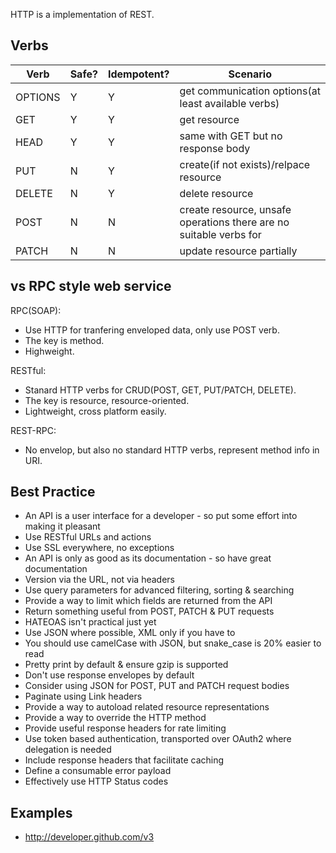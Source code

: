 HTTP is a implementation of REST.

## Verbs

Verb | Safe? | Idempotent? | Scenario |
-----| ---- | ---------- | -------- |
OPTIONS | Y | Y | get communication options(at least available verbs) |
GET | Y | Y | get resource |
HEAD | Y | Y | same with GET but no response body |
PUT | N | Y | create(if not exists)/relpace resource |
DELETE | N | Y | delete resource |
POST | N | N | create resource, unsafe operations there are no suitable verbs for |
PATCH | N | N | update resource partially |

## vs RPC style web service

RPC(SOAP):

- Use HTTP for tranfering enveloped data, only use POST verb.
- The key is method.
- Highweight.

RESTful:

- Stanard HTTP verbs for CRUD(POST, GET, PUT/PATCH, DELETE).
- The key is resource, resource-oriented.
- Lightweight, cross platform easily.

REST-RPC:

- No envelop, but also no standard HTTP verbs, represent method info in URI.

## Best Practice

- An API is a user interface for a developer - so put some effort into making it pleasant
- Use RESTful URLs and actions
- Use SSL everywhere, no exceptions
- An API is only as good as its documentation - so have great documentation
- Version via the URL, not via headers
- Use query parameters for advanced filtering, sorting & searching
- Provide a way to limit which fields are returned from the API
- Return something useful from POST, PATCH & PUT requests
- HATEOAS isn't practical just yet
- Use JSON where possible, XML only if you have to
- You should use camelCase with JSON, but snake_case is 20% easier to read
- Pretty print by default & ensure gzip is supported
- Don't use response envelopes by default
- Consider using JSON for POST, PUT and PATCH request bodies
- Paginate using Link headers
- Provide a way to autoload related resource representations
- Provide a way to override the HTTP method
- Provide useful response headers for rate limiting
- Use token based authentication, transported over OAuth2 where delegation is needed
- Include response headers that facilitate caching
- Define a consumable error payload
- Effectively use HTTP Status codes

## Examples

- http://developer.github.com/v3
